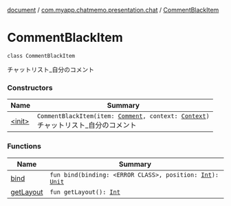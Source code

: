 [document](../../index.md) / [com.myapp.chatmemo.presentation.chat](../index.md) / [CommentBlackItem](./index.md)

# CommentBlackItem

`class CommentBlackItem`

チャットリスト_自分のコメント

### Constructors

| Name | Summary |
|---|---|
| [&lt;init&gt;](-init-.md) | `CommentBlackItem(item: `[`Comment`](../../com.myapp.chatmemo.domain.model.value/-comment/index.md)`, context: `[`Context`](https://developer.android.com/reference/android/content/Context.html)`)`<br>チャットリスト_自分のコメント |

### Functions

| Name | Summary |
|---|---|
| [bind](bind.md) | `fun bind(binding: <ERROR CLASS>, position: `[`Int`](https://kotlinlang.org/api/latest/jvm/stdlib/kotlin/-int/index.html)`): `[`Unit`](https://kotlinlang.org/api/latest/jvm/stdlib/kotlin/-unit/index.html) |
| [getLayout](get-layout.md) | `fun getLayout(): `[`Int`](https://kotlinlang.org/api/latest/jvm/stdlib/kotlin/-int/index.html) |
